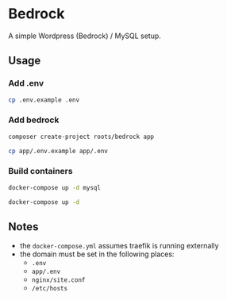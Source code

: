 # Bedrock

A simple Wordpress (Bedrock) / MySQL setup.

## Usage
### Add .env
```bash
cp .env.example .env
```
### Add bedrock
```bash
composer create-project roots/bedrock app
```
```bash
cp app/.env.example app/.env
```
### Build containers
```bash
docker-compose up -d mysql
```
```bash
docker-compose up -d
```

## Notes
- the `docker-compose.yml` assumes traefik is running externally
- the domain must be set in the following places:
  - `.env`
  - `app/.env`
  - `nginx/site.conf`
  - `/etc/hosts`
